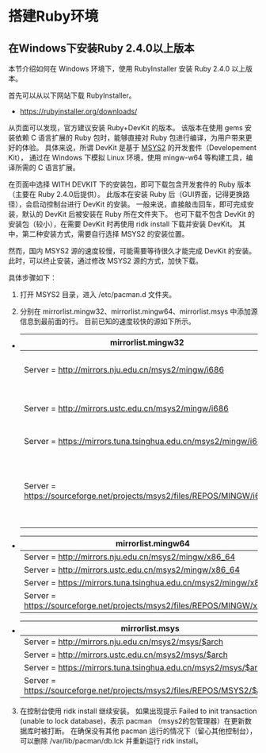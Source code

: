 # 搭建Ruby环境
## 在Windows下安装Ruby 2.4.0以上版本

本节介绍如何在 Windows 环境下，使用 RubyInstaller 安装 Ruby 2.4.0 以上版本。

首先可以从以下网站下载 RubyInstaller。

+ <https://rubyinstaller.org/downloads/>

从页面可以发现，官方建议安装 Ruby+DevKit 的版本。
该版本在使用 gems 安装依赖 C 语言扩展的 Ruby 包时，能够直接对 Ruby 包进行编译，为用户带来更好的体验。
具体来说，所谓 DevKit 是基于 [MSYS2](http://www.msys2.org/) 的开发套件（Developement Kit），
通过在 Windows 下模拟 Linux 环境，使用 mingw-w64 等构建工具，编译所需的 C 语言扩展。

在页面中选择 WITH DEVKIT 下的安装包，即可下载包含开发套件的 Ruby 版本（主要在 Ruby 2.4.0后提供）。
此版本在安装 Ruby 后（GUI界面，记得更换路径），会启动控制台进行 DevKit 的安装。
一般来说，直接敲击回车，即可完成安装，默认的 DevKit 后被安装在 Ruby 所在文件夹下。
也可下载不包含 DevKit 的安装包（较小），在需要 DevKit 时再使用 ridk install 下载并安装 DevKit。
其中，第二种安装方式，需要自行选择 MSYS2 的安装位置。

然而，国内 MSYS2 源的速度较慢，可能需要等待很久才能完成 DevKit 的安装。
此时，可以终止安装，通过修改 MSYS2 源的方式，加快下载。

具体步骤如下：

1. 打开 MSYS2 目录，进入 /etc/pacman.d 文件夹。

2. 分别在 mirrorlist.mingw32、mirrorlist.mingw64、mirrorlist.msys 中添加源信息到最前面的行。
目前已知的速度较快的源如下所示。

  - | mirrorlist.mingw32 | 说明 |
    | - | - |
    | Server = http://mirrors.nju.edu.cn/msys2/mingw/i686 | 南京大学镜像 |
    | Server = http://mirrors.ustc.edu.cn/msys2/mingw/i686 | 中科大镜像 |
    | Server = https://mirrors.tuna.tsinghua.edu.cn/msys2/mingw/i686 | 清华镜像 |
    | Server = https://sourceforge.net/projects/msys2/files/REPOS/MINGW/i686 | SF镜像，速度也很快 |

  - | mirrorlist.mingw64 |
    | - |
    | Server = http://mirrors.nju.edu.cn/msys2/mingw/x86_64 |
    | Server = http://mirrors.ustc.edu.cn/msys2/mingw/x86_64 |
    | Server = https://mirrors.tuna.tsinghua.edu.cn/msys2/mingw/x86_64 |
    | Server = https://sourceforge.net/projects/msys2/files/REPOS/MINGW/x86_64 |

  - | mirrorlist.msys |
    | - |
    | Server = http://mirrors.nju.edu.cn/msys2/msys/$arch |
    | Server = http://mirrors.ustc.edu.cn/msys2/msys/$arch |
    | Server = https://mirrors.tuna.tsinghua.edu.cn/msys2/msys/$arch |
    | Server = https://sourceforge.net/projects/msys2/files/REPOS/MSYS2/$arch/ |

3. 在控制台使用 ridk install 继续安装。
如果出现提示 Failed to init transaction (unable to lock database)，表示 pacman （msys2的包管理器）在更新数据库时被打断。
在确保没有其他 pacman 运行的情况下（留心其他控制台），可以删除 /var/lib/pacman/db.lck 并重新运行 ridk install。
